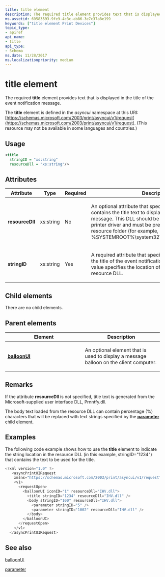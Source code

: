 ```yaml
---
title: title element
description: The required title element provides text that is displayed in the title of the event notification message.
ms.assetid: 60583593-9fe9-4c3c-ab86-3e7c37a8e199
keywords: ["title element Print Devices"]
topic_type:
- apiref
api_name:
- title
api_type:
- Schema
ms.date: 11/28/2017
ms.localizationpriority: medium
---
```


# title element

The required **title** element provides text that is displayed in the title of the event notification message.

The **title** element is defined in the *asyncui* namespace at this URI: [https://schemas.microsoft.com/2003/print/asyncui/v1/request](https://schemas.microsoft.com/2003/print/asyncui/v1/request). (This resource may not be available in some languages and countries.)

## Usage

```xml
<title
  stringID = "xs:string"
  resourceDll = "xs:string"/>
```

## Attributes

<table>
<colgroup>
<col width="25%" />
<col width="25%" />
<col width="25%" />
<col width="25%" />
</colgroup>
<thead>
<tr class="header">
<th>Attribute</th>
<th>Type</th>
<th>Required</th>
<th>Description</th>
</tr>
</thead>
<tbody>
<tr class="odd">
<td><p><strong>resourceDll</strong></p></td>
<td><p>xs:string</p></td>
<td><p>No</p></td>
<td><p></p>
<p>An optional attribute that specifies a resource DLL that contains the title text to display in the event notification message. This DLL should be a dependent file of the printer driver and must be present in the driver resource folder (for example, %SYSTEMROOT%\system32\spool\drivers\w32x86\3).</p></td>
</tr>
<tr class="even">
<td><p><strong>stringID</strong></p></td>
<td><p>xs:string</p></td>
<td><p>Yes</p></td>
<td><p></p>
<p>A required attribute that specifies the text to display in the title of the event notification message. The attribute value specifies the location of the text string in the resource DLL.</p></td>
</tr>
</tbody>
</table>

## Child elements

There are no child elements.

## Parent elements

<table>
<colgroup>
<col width="50%" />
<col width="50%" />
</colgroup>
<thead>
<tr class="header">
<th>Element</th>
<th>Description</th>
</tr>
</thead>
<tbody>
<tr class="odd">
<td><p><a href="balloonui.md" data-raw-source="[&lt;strong&gt;balloonUI&lt;/strong&gt;](balloonui.md)"><strong>balloonUI</strong></a></p></td>
<td><p></p>
<p>An optional element that is used to display a message balloon on the client computer.</p></td>
</tr>
</tbody>
</table>

## Remarks

If the attribute **resourceDll** is not specified, title text is generated from the Microsoft-supplied user interface DLL, Prnntfy.dll.

The body text loaded from the resource DLL can contain percentage (%) characters that will be replaced with text strings specified by the [**parameter**](parameter.md) child element.

## Examples

The following code example shows how to use the **title** element to indicate the string location in the resource DLL (in this example, stringID="1234") that contains the text to be used for the title.

```cpp
<?xml version="1.0" ?>
   <asyncPrintUIRequest
    xmlns="https://schemas.microsoft.com/2003/print/asyncui/v1/request">
    <v1>
      <requestOpen>
        <balloonUI iconID="1" resourceDll="IHV.dll">
          <title stringID="1234" resourceDll="IHV.dll" />
          <body stringID="100" resourceDll="IHV.dll">
            <parameter stringID="5" />
            <parameter stringID="1002" resourceDll="IHV.dll" />
          </body>
        </balloonUI>
      </requestOpen>
    </v1>
  </asyncPrintUIRequest>
```

## See also

[balloonUI](balloonui.md)

[parameter](parameter.md)

